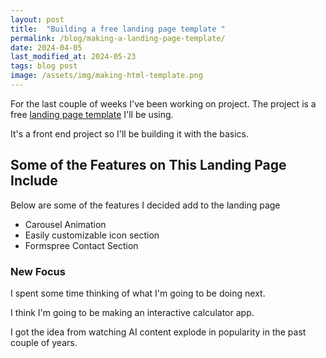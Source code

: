 ```yaml
---
layout: post
title:  "Building a free landing page template "
permalink: /blog/making-a-landing-page-template/
date: 2024-04-05
last_modified_at: 2024-05-23
tags: blog post
image: /assets/img/making-html-template.png
--- 
```

For the last couple of weeks I've been working on project. The project is a free <a href="/projects/" target="_blank"> landing page template</a>  I'll be using.

It's a front end project so I'll be building it with the basics.

## Some of the Features on This Landing Page Include
Below are some of the features I decided add to the landing page

- Carousel Animation
- Easily customizable icon section
- Formspree Contact Section


### New Focus
I spent some time thinking of what I'm going to be doing next.

I think I'm going to be making an interactive calculator app.

I got the idea from watching AI content explode in popularity in the past
couple of years.

